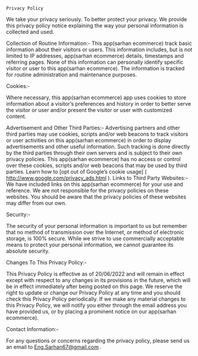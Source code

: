 

								                                                    Privacy Policy
								
We take your privacy seriously. To better protect your privacy. We provide this privacy policy notice explaining the way your personal information is collected and used.

Collection of Routine Information:-
This app(sarhan ecommerce) track basic information about their visitors or users. This information includes, but is not limited to IP addresses, app(sarhan ecommerce) details, timestamps and referring pages. None of this information can personally identify specific visitor or user to this app(sarhan ecommerce). The information is tracked for routine administration and maintenance purposes.

Cookies:-

Where necessary, this app(sarhan ecommerce) app uses cookies to store information about a visitor’s preferences and history in order to better serve the visitor or user and/or present the visitor or user with customized content.

Advertisement and Other Third Parties:-
Advertising partners and other third parties may use cookies, scripts and/or web beacons to track visitors or user activities on this app(sarhan ecommerce) in order to display advertisements and other useful information. Such tracking is done directly by the third parties through their own servers and is subject to their own privacy policies. This app(sarhan ecommerce) has no access or control over these cookies, scripts and/or web beacons that may be used by third parties. Learn how to [opt out of Google’s cookie usage] ( http://www.google.com/privacy_ads.html ).
Links to Third Party Websites:-
We have included links on this app(sarhan ecommerce) for your use and reference.  We are not responsible for the privacy policies on these websites. You should be aware that the privacy policies of these websites may differ from our own.

Security:-

The security of your personal information is important to us but remember that no method of transmission over the Internet, or method of electronic storage, is 100% secure. While we strive to use commercially acceptable means to protect your personal information, we cannot guarantee its absolute security.

Changes To This Privacy Policy:-

This Privacy Policy is effective as of 20/06/2022  and will remain in effect except with respect to any changes in its provisions in the future, which will be in effect immediately after being posted on this page.
We reserve the right to update or change our Privacy Policy at any time and you should check this Privacy Policy periodically. If we make any material changes to this Privacy Policy, we will notify you either through the email address you have provided us, or by placing a prominent notice on our app(sarhan ecommerce).

Contact Information:-

For any questions or concerns regarding the privacy policy, please send us an email to Eng.Sarhan67@gmail.com .
